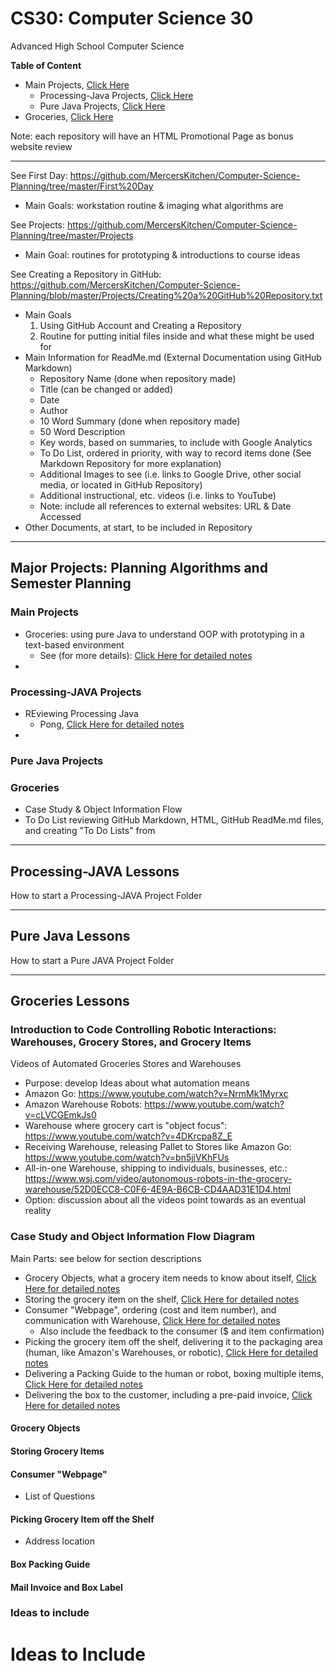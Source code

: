 # CS30: Computer Science 30
Advanced High School Computer Science

**Table of Content**
- Main Projects, <a href="https://github.com/MercersKitchen/CS30#major-projects-planning-algorithms-and-semester-planning">Click Here</a>
  - Processing-Java Projects, <a href="https://github.com/MercersKitchen/CS30#processing-java-lessons">Click Here</a>
  - Pure Java Projects, <a href="https://github.com/MercersKitchen/CS30#pure-java-lessons">Click Here</a>
- Groceries, <a href="https://github.com/MercersKitchen/CS30#groceries-lessons">Click Here</a>

Note: each repository will have an HTML Promotional Page as bonus website review

---

See First Day: https://github.com/MercersKitchen/Computer-Science-Planning/tree/master/First%20Day
- Main Goals: workstation routine & imaging what algorithms are

See Projects: https://github.com/MercersKitchen/Computer-Science-Planning/tree/master/Projects
- Main Goal: routines for prototyping & introductions to course ideas

See Creating a Repository in GitHub: https://github.com/MercersKitchen/Computer-Science-Planning/blob/master/Projects/Creating%20a%20GitHub%20Repository.txt
- Main Goals
   1. Using GitHub Account and Creating a Repository
   2. Routine for putting initial files inside and what these might be used for
- Main Information for ReadMe.md (External Documentation using GitHub Markdown)
   - Repository Name (done when repository made)
   - Title (can be changed or added)
   - Date
   - Author
   - 10 Word Summary (done when repository made)
   - 50 Word Description
   - Key words, based on summaries, to include with Google Analytics
   - To Do List, ordered in priority, with way to record items done (See Markdown Repository for more explanation)
   - Additional Images to see (i.e. links to Google Drive, other social media, or located in GitHub Repository)
   - Additional instructional, etc. videos (i.e. links to YouTube)
   - Note: include all references to external websites: URL & Date Accessed
- Other Documents, at start, to be included in Repository

---

## Major Projects: Planning Algorithms and Semester Planning

### Main Projects
- Groceries: using pure Java to understand OOP with prototyping in a text-based environment
   - See (for more details): <a href="https://github.com/MercersKitchen/CS30#groceries-lessons">Click Here for detailed notes</a>
-

### Processing-JAVA Projects
- REviewing Processing Java
  - Pong, <a href="">Click Here for detailed notes</a>
-

### Pure Java Projects

### Groceries
- Case Study & Object Information Flow
- To Do List reviewing GitHub Markdown, HTML, GitHub ReadMe.md files, and creating "To Do Lists" from

---

## Processing-JAVA Lessons

How to start a Processing-JAVA Project Folder

---

## Pure Java Lessons

How to start a Pure JAVA Project Folder

---
## Groceries Lessons

### Introduction to Code Controlling Robotic Interactions: Warehouses, Grocery Stores, and Grocery Items
Videos of Automated Groceries Stores and Warehouses
- Purpose: develop Ideas about what automation means
- Amazon Go: https://www.youtube.com/watch?v=NrmMk1Myrxc
- Amazon Warehouse Robots: https://www.youtube.com/watch?v=cLVCGEmkJs0
- Warehouse where grocery cart is "object focus": https://www.youtube.com/watch?v=4DKrcpa8Z_E
- Receiving Warehouse, releasing Pallet to Stores like Amazon Go: https://www.youtube.com/watch?v=bn5jjVKhFUs
- All-in-one Warehouse, shipping to individuals, businesses, etc.: https://www.wsj.com/video/autonomous-robots-in-the-grocery-warehouse/52D0ECC8-C0F6-4E9A-B6CB-CD4AAD31E1D4.html
- Option: discussion about all the videos point towards as an eventual reality

### Case Study and Object Information Flow Diagram

Main Parts: see below for section descriptions
- Grocery Objects, what a grocery item needs to know about itself, <a href="https://github.com/MercersKitchen/CS30#grocery-objects">Click Here for detailed notes</a>
- Storing the grocery item on the shelf, <a href="https://github.com/MercersKitchen/CS30#grocery-objects">Click Here for detailed notes</a>
- Consumer "Webpage", ordering (cost and item number), and communication with Warehouse, <a href="https://github.com/MercersKitchen/CS30#consumer-webpage">Click Here for detailed notes</a>
  - Also include the feedback to the consumer ($ and item confirmation)
- Picking the grocery item off the shelf, delivering it to the packaging area (human, like Amazon's Warehouses, or robotic), <a href="https://github.com/MercersKitchen/CS30#picking-grocery-item-off-the-shelf">Click Here for detailed notes</a>
- Delivering a Packing Guide to the human or robot, boxing multiple items, <a href="https://github.com/MercersKitchen/CS30#box-packing-guide">Click Here for detailed notes</a>
- Delivering the box to the customer, including a pre-paid invoice, <a href="https://github.com/MercersKitchen/CS30#mail-invoice-and-box-label">Click Here for detailed notes</a>

#### Grocery Objects

#### Storing Grocery Items

#### Consumer "Webpage"
- List of Questions

#### Picking Grocery Item off the Shelf
- Address location

#### Box Packing Guide

#### Mail Invoice and Box Label

### Ideas to include



# Ideas to Include
